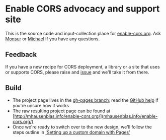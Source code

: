 # Enable CORS advocacy and support site

This is the source code and input-collection place for [enable-cors.org](http://enable-cors.org). Ask [Monsur](https://github.com/monsur) or [Michael](https://github.com/mhausenblas) if you have any questions.

## Feedback

If you have a new recipe for CORS deployment, a library or a site that uses or supports CORS, please raise and [issue](https://github.com/mhausenblas/enable-cors.org/issues) and we'll take it from there.

## Build

* The project page lives in the [gh-pages branch](https://github.com/mhausenblas/enable-cors.org/tree/gh-pages); read the [GitHub help](https://help.github.com/categories/20/articles) if you're unsure how it works
* The raw resulting project page can be found at [http://mhausenblas.info/enable-cors.org/](mhausenblas.info/enable-cors.org/)
* Once we're ready to switch over to the new design, we'll follow the steps outline in ['Setting up a custom domain with Pages'](https://help.github.com/articles/setting-up-a-custom-domain-with-pages)

